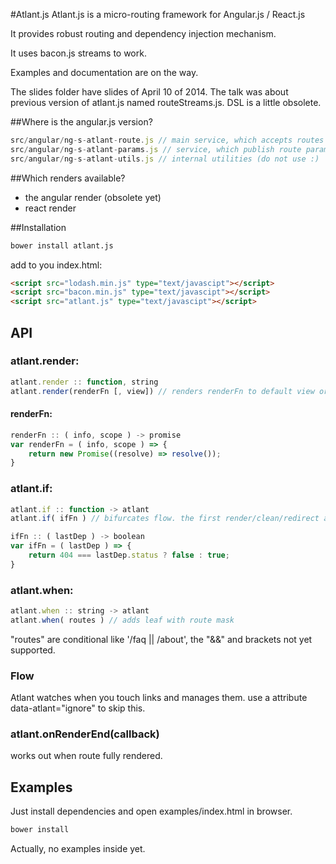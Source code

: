 #Atlant.js
Atlant.js is a micro-routing framework for Angular.js / React.js

It provides robust routing and dependency injection mechanism. 

It uses bacon.js streams to work.

Examples and documentation are on the way.

The slides folder have slides of April 10 of 2014. 
The talk was about previous version of atlant.js named routeStreams.js.
DSL is a little obsolete.

##Where is the angular.js version?

```js
src/angular/ng-s-atlant-route.js // main service, which accepts routes declarations.
src/angular/ng-s-atlant-params.js // service, which publish route params info
src/angular/ng-s-atlant-utils.js // internal utilities (do not use :)
```

##Which renders available?

- the angular render (obsolete yet)
- react render

##Installation

```sh
bower install atlant.js
```


add to you index.html:

```html
<script src="lodash.min.js" type="text/javascipt"></script>
<script src="bacon.min.js" type="text/javascipt"></script>
<script src="atlant.js" type="text/javascipt"></script>
```

## API

### atlant.render:

```js
atlant.render :: function, string
atlant.render(renderFn [, view]) // renders renderFn to default view or mentioned view if defined.
```

#### renderFn:

```js
renderFn :: ( info, scope ) -> promise
var renderFn = ( info, scope ) => {
    return new Promise((resolve) => resolve());
}
```

### atlant.if:

```js
atlant.if :: function -> atlant
atlant.if( ifFn ) // bifurcates flow. the first render/clean/redirect after if will end created leaf of stream
```

```js
ifFn :: ( lastDep ) -> boolean
var ifFn = ( lastDep ) => {
    return 404 === lastDep.status ? false : true;
}
```

### atlant.when:

```js
atlant.when :: string -> atlant
atlant.when( routes ) // adds leaf with route mask 
```
"routes" are conditional like '/faq || /about', the "&&" and brackets not yet supported.

### Flow

Atlant watches when you touch links and manages them. 
use a attribute data-atlant="ignore" to skip this.

### atlant.onRenderEnd(callback)
works out when route fully rendered.

## Examples

Just install dependencies and open examples/index.html in browser.
```sh
bower install
```

Actually, no examples inside yet.


